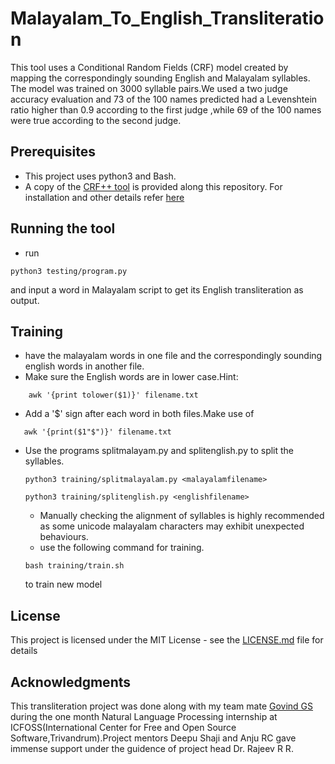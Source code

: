 # Malayalam_To_English_Transliteration

This tool uses a Conditional Random Fields (CRF) model created by mapping the
correspondingly sounding English and Malayalam syllables. The model was trained on 3000 syllable pairs.We used a two judge accuracy evaluation and 73 of the 100 names predicted had a Levenshtein ratio higher than 0.9 according to the first judge ,while  69 of the 100 names were true according to the second judge.

## Prerequisites
* This project uses python3 and Bash.
* A copy of the [CRF++ tool](https://taku910.github.io/crfpp/) is provided along this repository. For installation and other details refer [here](https://taku910.github.io/crfpp/#install)  
## Running the tool
* run 
```
python3 testing/program.py 
```
and input a word in Malayalam script to get its English transliteration as output.
## Training
* have the malayalam words in one file and the correspondingly sounding english words in another file.
* Make sure the English words are in lower case.Hint:
```
    awk '{print tolower($1)}' filename.txt
```
* Add a '$' sign after each word in both files.Make use of
```
   awk '{print($1"$")}' filename.txt
```
* Use  the programs splitmalayam.py and splitenglish.py to split the syllables.
  ```
  python3 training/splitmalayalam.py <malayalamfilename>
  ```
  ```
  python3 training/splitenglish.py <englishfilename>
  ```
  * Manually checking the alignment of syllables is highly recommended as some unicode malayalam characters may     exhibit unexpected behaviours.
  * use the following command for training.
  ```
  bash training/train.sh 
  ```
  to train new model
  
## License
This project is licensed under the MIT License - see the [LICENSE.md](LICENSE.md) file for details

## Acknowledgments
This transliteration project was done along with my team mate [Govind GS](https://github.com/govind4873) during the one month Natural Language Processing internship at ICFOSS(International Center for Free and Open Source Software,Trivandrum).Project mentors Deepu Shaji and Anju RC gave immense support under the guidence of project head Dr. Rajeev R R.
